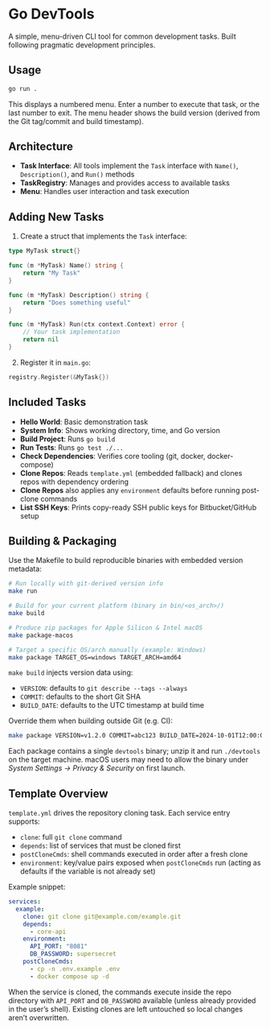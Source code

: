 # Go DevTools

A simple, menu-driven CLI tool for common development tasks. Built following pragmatic development principles.

## Usage

```bash
go run .
```

This displays a numbered menu. Enter a number to execute that task, or the last number to exit. The menu header shows the build version (derived from the Git tag/commit and build timestamp).

## Architecture

- **Task Interface**: All tools implement the `Task` interface with `Name()`, `Description()`, and `Run()` methods
- **TaskRegistry**: Manages and provides access to available tasks
- **Menu**: Handles user interaction and task execution

## Adding New Tasks

1. Create a struct that implements the `Task` interface:

```go
type MyTask struct{}

func (m *MyTask) Name() string {
    return "My Task"
}

func (m *MyTask) Description() string {
    return "Does something useful"
}

func (m *MyTask) Run(ctx context.Context) error {
    // Your task implementation
    return nil
}
```

2. Register it in `main.go`:

```go
registry.Register(&MyTask{})
```

## Included Tasks

- **Hello World**: Basic demonstration task
- **System Info**: Shows working directory, time, and Go version
- **Build Project**: Runs `go build`
- **Run Tests**: Runs `go test ./...`
- **Check Dependencies**: Verifies core tooling (git, docker, docker-compose)
- **Clone Repos**: Reads `template.yml` (embedded fallback) and clones repos with dependency ordering
- **Clone Repos** also applies any `environment` defaults before running post-clone commands
- **List SSH Keys**: Prints copy-ready SSH public keys for Bitbucket/GitHub setup

## Building & Packaging

Use the Makefile to build reproducible binaries with embedded version metadata:

```bash
# Run locally with git-derived version info
make run

# Build for your current platform (binary in bin/<os_arch>/)
make build

# Produce zip packages for Apple Silicon & Intel macOS
make package-macos

# Target a specific OS/arch manually (example: Windows)
make package TARGET_OS=windows TARGET_ARCH=amd64
```

`make build` injects version data using:

- `VERSION`: defaults to `git describe --tags --always`
- `COMMIT`: defaults to the short Git SHA
- `BUILD_DATE`: defaults to the UTC timestamp at build time

Override them when building outside Git (e.g. CI):

```bash
make package VERSION=v1.2.0 COMMIT=abc123 BUILD_DATE=2024-10-01T12:00:00Z
```

Each package contains a single `devtools` binary; unzip it and run `./devtools` on the target machine. macOS users may need to allow the binary under *System Settings → Privacy & Security* on first launch.

## Template Overview

`template.yml` drives the repository cloning task. Each service entry supports:

- `clone`: full `git clone` command
- `depends`: list of services that must be cloned first
- `postCloneCmds`: shell commands executed in order after a fresh clone
- `environment`: key/value pairs exposed when `postCloneCmds` run (acting as defaults if the variable is not already set)

Example snippet:

```yaml
services:
  example:
    clone: git clone git@example.com/example.git
    depends:
      - core-api
    environment:
      API_PORT: "8081"
      DB_PASSWORD: supersecret
    postCloneCmds:
      - cp -n .env.example .env
      - docker compose up -d
```

When the service is cloned, the commands execute inside the repo directory with `API_PORT` and `DB_PASSWORD` available (unless already provided in the user’s shell). Existing clones are left untouched so local changes aren’t overwritten.
